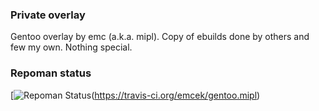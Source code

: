 ### Private overlay
Gentoo overlay by emc (a.k.a. mipl). Copy of ebuilds done by others and few my own. Nothing special.

### Repoman status
[![Repoman Status](https://api.travis-ci.org/emcek/gentoo.mipl.png)(https://travis-ci.org/emcek/gentoo.mipl)
